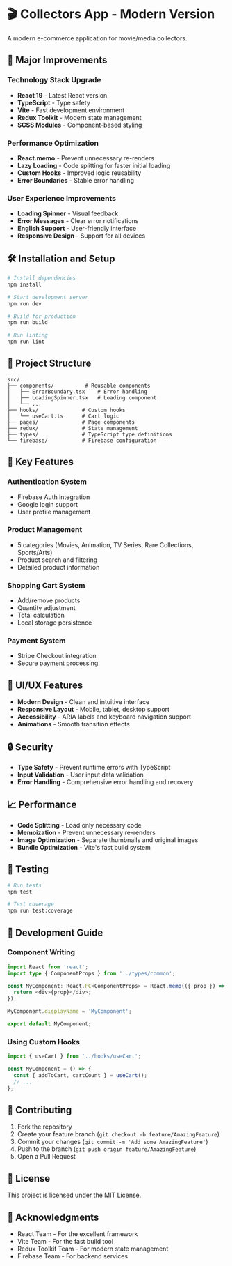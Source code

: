 # 🎬 Collectors App - Modern Version

A modern e-commerce application for movie/media collectors.

## 🚀 Major Improvements

### Technology Stack Upgrade
- **React 19** - Latest React version
- **TypeScript** - Type safety
- **Vite** - Fast development environment
- **Redux Toolkit** - Modern state management
- **SCSS Modules** - Component-based styling

### Performance Optimization
- **React.memo** - Prevent unnecessary re-renders
- **Lazy Loading** - Code splitting for faster initial loading
- **Custom Hooks** - Improved logic reusability
- **Error Boundaries** - Stable error handling

### User Experience Improvements
- **Loading Spinner** - Visual feedback
- **Error Messages** - Clear error notifications
- **English Support** - User-friendly interface
- **Responsive Design** - Support for all devices

## 🛠️ Installation and Setup

```bash
# Install dependencies
npm install

# Start development server
npm run dev

# Build for production
npm run build

# Run linting
npm run lint
```

## 📁 Project Structure

```
src/
├── components/          # Reusable components
│   ├── ErrorBoundary.tsx    # Error handling
│   ├── LoadingSpinner.tsx   # Loading component
│   └── ...
├── hooks/              # Custom hooks
│   └── useCart.ts      # Cart logic
├── pages/              # Page components
├── redux/              # State management
├── types/              # TypeScript type definitions
└── firebase/           # Firebase configuration
```

## 🔧 Key Features

### Authentication System
- Firebase Auth integration
- Google login support
- User profile management

### Product Management
- 5 categories (Movies, Animation, TV Series, Rare Collections, Sports/Arts)
- Product search and filtering
- Detailed product information

### Shopping Cart System
- Add/remove products
- Quantity adjustment
- Total calculation
- Local storage persistence

### Payment System
- Stripe Checkout integration
- Secure payment processing

## 🎨 UI/UX Features

- **Modern Design** - Clean and intuitive interface
- **Responsive Layout** - Mobile, tablet, desktop support
- **Accessibility** - ARIA labels and keyboard navigation support
- **Animations** - Smooth transition effects

## 🔒 Security

- **Type Safety** - Prevent runtime errors with TypeScript
- **Input Validation** - User input data validation
- **Error Handling** - Comprehensive error handling and recovery

## 📈 Performance

- **Code Splitting** - Load only necessary code
- **Memoization** - Prevent unnecessary re-renders
- **Image Optimization** - Separate thumbnails and original images
- **Bundle Optimization** - Vite's fast build system

## 🧪 Testing

```bash
# Run tests
npm test

# Test coverage
npm run test:coverage
```

## 📝 Development Guide

### Component Writing
```typescript
import React from 'react';
import type { ComponentProps } from '../types/common';

const MyComponent: React.FC<ComponentProps> = React.memo(({ prop }) => {
  return <div>{prop}</div>;
});

MyComponent.displayName = 'MyComponent';

export default MyComponent;
```

### Using Custom Hooks
```typescript
import { useCart } from '../hooks/useCart';

const MyComponent = () => {
  const { addToCart, cartCount } = useCart();
  // ...
};
```

## 🤝 Contributing

1. Fork the repository
2. Create your feature branch (`git checkout -b feature/AmazingFeature`)
3. Commit your changes (`git commit -m 'Add some AmazingFeature'`)
4. Push to the branch (`git push origin feature/AmazingFeature`)
5. Open a Pull Request

## 📄 License

This project is licensed under the MIT License.

## 🙏 Acknowledgments

- React Team - For the excellent framework
- Vite Team - For the fast build tool
- Redux Toolkit Team - For modern state management
- Firebase Team - For backend services
